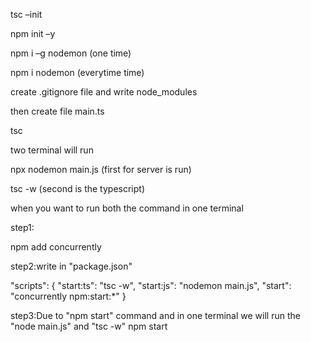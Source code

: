 tsc –init

npm init –y

npm i –g nodemon (one time)

npm i nodemon (everytime time)

create .gitignore file and write node_modules

then create file main.ts

tsc

two terminal will run

npx nodemon main.js (first for server is run)

tsc -w (second is the typescript)

when you want to run both the command in one terminal

step1:

npm add concurrently

step2:write in "package.json"

"scripts": {
"start:ts": "tsc -w",
"start:js": "nodemon main.js",
"start": "concurrently npm:start:\*"
}

step3:Due to "npm start" command and in one terminal we will run the "node main.js" and "tsc -w"
npm start
